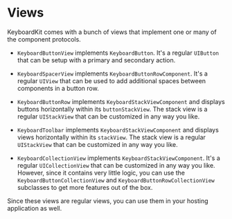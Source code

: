 # Views

KeyboardKit comes with a bunch of views that implement one or many of the component protocols.

* `KeyboardButtonView` implements `KeyboardButton`. It's a regular `UIButton` that can be setup with a primary and secondary action. 

* `KeyboardSpacerView` implements `KeyboardButtonRowComponent`. It's a regular `UIView` that can be used to add additional spaces between components in a button row.

* `KeyboardButtonRow` implements `KeyboardStackViewComponent` and displays buttons horizontally within its `buttonStackView`. The stack view is a regular `UIStackView` that can be customized in any way you like. 

* `KeyboardToolbar` implements `KeyboardStackViewComponent` and displays views horizontally within its `stackView`. The stack view is a regular `UIStackView` that can be customized in any way you like. 

* `KeyboardCollectionView` implements `KeyboardStackViewComponent`. It's a regular `UICollectionView` that can be customized in any way you like. However, since it contains very little logic, you can use the `KeyboardButtonCollectionView` and `KeyboardButtonRowCollectionView` subclasses to get more features out of the box.

Since these views are regular views, you can use them in your hosting application as well.